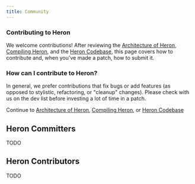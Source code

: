 ```yaml
---
title: Community
---
```

### Contributing to Heron
We welcome contributions! After reviewing the [Architecture of Heron](../../concepts/architecture/), [Compiling Heron](../../developers/compiling/compiling/), and the [Heron Codebase](../codebase/), this page covers how to contribute and, when you've made a patch, how to submit it.

### How can I contribute to Heron?

In general, we prefer contributions that fix bugs or add features (as opposed to stylistic, refactoring, or "cleanup" changes). Please check with us on the dev list before investing a lot of time in a patch.

Continue to [Architecture of Heron](../../concepts/architecture/), [Compiling Heron](../../developers/compiling/compiling/), or [Heron Codebase](../codebase/)

## Heron Committers
TODO

## Heron Contributors
TODO

